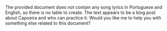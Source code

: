 The provided document does not contain any song lyrics in Portuguese and English, so there is no table to create. The text appears to be a blog post about Capoeira and who can practice it. Would you like me to help you with something else related to this document?